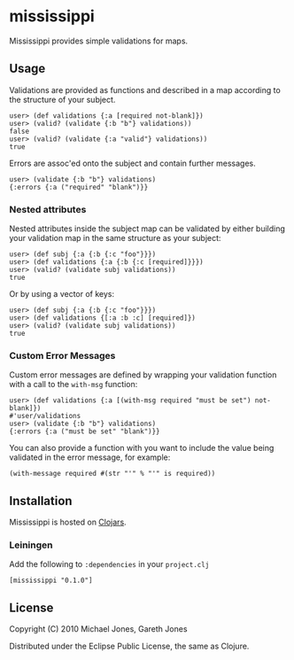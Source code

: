# mississippi

Mississippi provides simple validations for maps.

## Usage

Validations are provided as functions and described in a map according
to the structure of your subject.

    user> (def validations {:a [required not-blank]})
    user> (valid? (validate {:b "b"} validations))
    false
    user> (valid? (validate {:a "valid"} validations))
    true

Errors are assoc'ed onto the subject and contain further messages.

    user> (validate {:b "b"} validations)
    {:errors {:a ("required" "blank")}}

### Nested attributes

Nested attributes inside the subject map can be validated by either
building your validation map in the same structure as your subject:

    user> (def subj {:a {:b {:c "foo"}}})
    user> (def validations {:a {:b {:c [required]}}})
    user> (valid? (validate subj validations))
    true

Or by using a vector of keys:

    user> (def subj {:a {:b {:c "foo"}}})
    user> (def validations {[:a :b :c] [required]})
    user> (valid? (validate subj validations))
    true

### Custom Error Messages

Custom error messages are defined by wrapping your validation function
with a call to the `with-msg` function:

    user> (def validations {:a [(with-msg required "must be set") not-blank]})
    #'user/validations
    user> (validate {:b "b"} validations)
    {:errors {:a ("must be set" "blank")}}

You can also provide a function with you want to include the value
being validated in the error message, for example:

    (with-message required #(str "'" % "'" is required))

## Installation

Mississippi is hosted on [Clojars](http://www.clojars.org).

### Leiningen

Add the following to `:dependencies` in your `project.clj`

    [mississippi "0.1.0"]

## License

Copyright (C) 2010 Michael Jones, Gareth Jones

Distributed under the Eclipse Public License, the same as Clojure.

